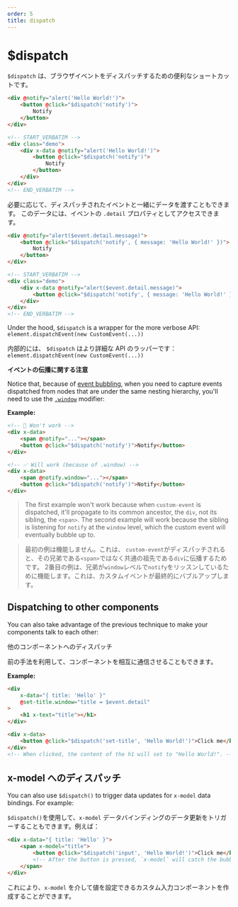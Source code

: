 ```yaml
---
order: 5
title: dispatch
---
```


# $dispatch

<!-- `$dispatch` is a helpful shortcut for dispatching browser events. -->

`$dispatch` は、ブラウザイベントをディスパッチするための便利なショートカットです。

```html
<div @notify="alert('Hello World!')">
    <button @click="$dispatch('notify')">
        Notify
    </button>
</div>
```

```html
<!-- START_VERBATIM -->
<div class="demo">
    <div x-data @notify="alert('Hello World!')">
        <button @click="$dispatch('notify')">
            Notify
        </button>
    </div>
</div>
<!-- END_VERBATIM -->
```

<!-- You can also pass data along with the dispatched event if you wish. This data will be accessible as the `.detail` property of the event: -->

必要に応じて、ディスパッチされたイベントと一緒にデータを渡すこともできます。 このデータには、イベントの `.detail` プロパティとしてアクセスできます。

```html
<div @notify="alert($event.detail.message)">
    <button @click="$dispatch('notify', { message: 'Hello World!' })">
        Notify
    </button>
</div>
```

```html
<!-- START_VERBATIM -->
<div class="demo">
    <div x-data @notify="alert($event.detail.message)">
        <button @click="$dispatch('notify', { message: 'Hello World!' })">Notify</button>
    </div>
</div>
<!-- END_VERBATIM -->
```

Under the hood, `$dispatch` is a wrapper for the more verbose API: `element.dispatchEvent(new CustomEvent(...))`

内部的には、 `$dispatch` はより詳細な API のラッパーです：`element.dispatchEvent(new CustomEvent(...))`

<!-- **Note on event propagation** -->

**イベントの伝播に関する注意**

Notice that, because of [event bubbling](https://en.wikipedia.org/wiki/Event_bubbling), when you need to capture events dispatched from nodes that are under the same nesting hierarchy, you'll need to use the [`.window`](https://github.com/alpinejs/alpine#x-on) modifier:

**Example:**

```html
<!-- 🚫 Won't work -->
<div x-data>
    <span @notify="..."></span>
    <button @click="$dispatch('notify')">Notify</button>
</div>

<!-- ✅ Will work (because of .window) -->
<div x-data>
    <span @notify.window="..."></span>
    <button @click="$dispatch('notify')">Notify</button>
</div>
```

> The first example won't work because when `custom-event` is dispatched, it'll propagate to its common ancestor, the `div`, not its sibling, the `<span>`. The second example will work because the sibling is listening for `notify` at the `window` level, which the custom event will eventually bubble up to.

>最初の例は機能しません。これは、 `custom-event`がディスパッチされると、その兄弟である`<span>`ではなく共通の祖先である`div`に伝播するためです。 2番目の例は、兄弟が`window`レベルで`notify`をリッスンしているために機能します。これは、カスタムイベントが最終的にバブルアップします。

<a name="dispatching-to-components"></a>

## Dispatching to other components

You can also take advantage of the previous technique to make your components talk to each other:

他のコンポーネントへのディスパッチ

前の手法を利用して、コンポーネントを相互に通信させることもできます。

**Example:**

```html
<div
    x-data="{ title: 'Hello' }"
    @set-title.window="title = $event.detail"
>
    <h1 x-text="title"></h1>
</div>

<div x-data>
    <button @click="$dispatch('set-title', 'Hello World!')">Click me</button>
</div>
<!-- When clicked, the content of the h1 will set to "Hello World!". -->
```

<a name="dispatching-to-x-model"></a>

## x-model へのディスパッチ

You can also use `$dispatch()` to trigger data updates for `x-model` data bindings. For example:

`$dispatch()`を使用して、`x-model` データバインディングのデータ更新をトリガーすることもできます。例えば：

```html
<div x-data="{ title: 'Hello' }">
    <span x-model="title">
        <button @click="$dispatch('input', 'Hello World!')">Click me</button>
        <!-- After the button is pressed, `x-model` will catch the bubbling "input" event, and update title. -->
    </span>
</div>
```

<!-- This opens up the door for making custom input components whose value can be set via `x-model`. -->

これにより、`x-model` を介して値を設定できるカスタム入力コンポーネントを作成することができます。